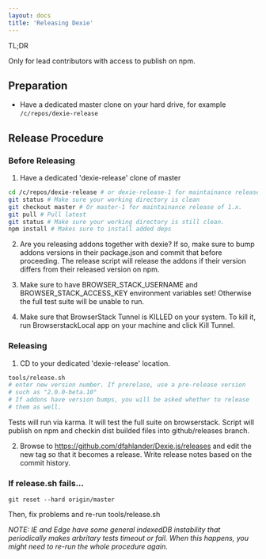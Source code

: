 ```yaml
---
layout: docs
title: 'Releasing Dexie'
---
```


TL;DR

Only for lead contributors with access to publish on npm.

## Preparation

* Have a dedicated master clone on your hard drive, for example `/c/repos/dexie-release`

## Release Procedure

### Before Releasing

1. Have a dedicated 'dexie-release' clone of master

```bash
cd /c/repos/dexie-release # or dexie-release-1 for maintainance releases o 1.x.
git status # Make sure your working directory is clean
git checkout master # Or master-1 for maintainance release of 1.x.
git pull # Pull latest
git status # Make sure your working directory is still clean.
npm install # Makes sure to install added deps
```

2. Are you releasing addons together with dexie? If so, make sure to bump addons versions in their package.json and commit that before proceeding. The release script will release the addons if their version differs from their released version on npm.

3. Make sure to have BROWSER_STACK_USERNAME and BROWSER_STACK_ACCESS_KEY environment variables set! Otherwise the full test suite will be unable to run.

4. Make sure that BrowserStack Tunnel is KILLED on your system. To kill it, run BrowserstackLocal app on your machine and click Kill Tunnel.

### Releasing

1. CD to your dedicated 'dexie-release' location.

```bash
tools/release.sh
# enter new version number. If prerelase, use a pre-release version
# such as "2.0.0-beta.10"
# If addons have version bumps, you will be asked whether to release
# them as well.
```

Tests will run via karma. It will test the full suite on browserstack.
Script will publish on npm and checkin dist builded files into github/releases branch.

2. Browse to https://github.com/dfahlander/Dexie.js/releases and edit the new tag so that it becomes a release. Write release notes based on the commit history.

### If release.sh fails...

```
git reset --hard origin/master
```

Then, fix problems and re-run tools/release.sh

*NOTE: IE and Edge have some general indexedDB instability that periodically makes arbritary tests timeout or fail. When this happens, you might need to re-run the whole procedure again.*

